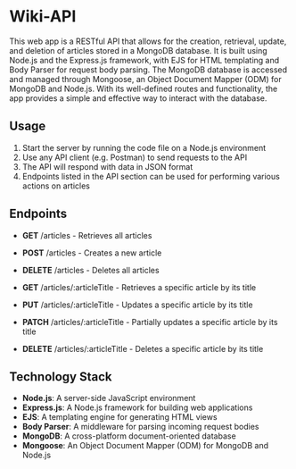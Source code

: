 # Wiki-API

This web app is a RESTful API that allows for the creation, retrieval, update, and deletion of articles stored in a MongoDB database. It is built using Node.js and the Express.js framework, with EJS for HTML templating and Body Parser for request body parsing. The MongoDB database is accessed and managed through Mongoose, an Object Document Mapper (ODM) for MongoDB and Node.js. With its well-defined routes and functionality, the app provides a simple and effective way to interact with the database.

## Usage
1. Start the server by running the code file on a Node.js environment
2. Use any API client (e.g. Postman) to send requests to the API
3. The API will respond with data in JSON format
4. Endpoints listed in the API section can be used for performing various actions on articles

## Endpoints

- **GET** /articles - Retrieves all articles
- **POST** /articles - Creates a new article
- **DELETE** /articles - Deletes all articles

- **GET** /articles/:articleTitle - Retrieves a specific article by its title
- **PUT** /articles/:articleTitle - Updates a specific article by its title
- **PATCH** /articles/:articleTitle - Partially updates a specific article by its title
- **DELETE** /articles/:articleTitle - Deletes a specific article by its title

## Technology Stack
- **Node.js**: A server-side JavaScript environment
- **Express.js**: A Node.js framework for building web applications
- **EJS**: A templating engine for generating HTML views
- **Body Parser**: A middleware for parsing incoming request bodies
- **MongoDB**: A cross-platform document-oriented database
- **Mongoose**: An Object Document Mapper (ODM) for MongoDB and Node.js